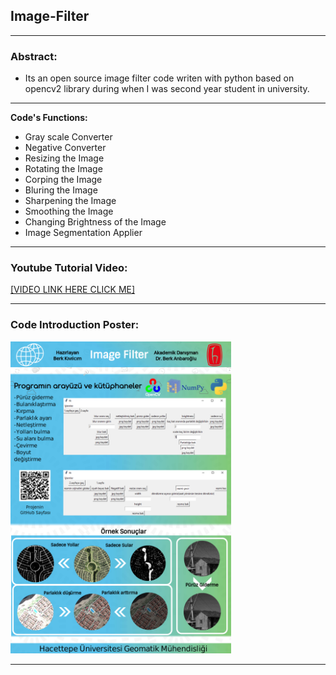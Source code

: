 ## Image-Filter

---

### Abstract:
* Its an open source image filter code writen with python based on opencv2 library during when I was second year student in university.

---

**Code's Functions:** 
* Gray scale Converter 
* Negative Converter
* Resizing the Image
* Rotating the Image
* Corping the Image
* Bluring the Image
* Sharpening the Image
* Smoothing the Image
* Changing Brightness of the Image
* Image Segmentation Applier

---

### Youtube Tutorial Video:

[[VIDEO LINK HERE CLICK ME]](https://www.youtube.com/watch?v=HAN5VydsGpg&t=53s)

---

### Code Introduction Poster:

<img src="https://github.com/axecasper/Image-Filter/blob/main/source_images/poster61%20(1).jpg" width="70%">

---
